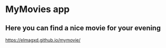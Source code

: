 # MyMovies app
## Here you can find a nice movie for your evening
https://elmagxd.github.io/mymovie/
